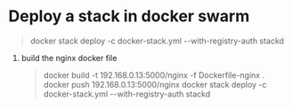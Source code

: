 # Deploy a stack in docker swarm

> docker stack deploy -c docker-stack.yml --with-registry-auth stackd

1. build the nginx docker file
   > docker build -t 192.168.0.13:5000/nginx -f Dockerfile-nginx .
   > docker push 192.168.0.13:5000/nginx
   > docker stack deploy -c docker-stack.yml --with-registry-auth stackd
